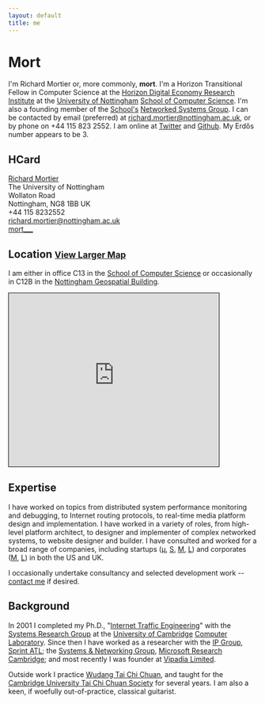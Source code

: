 ```yaml
---
layout: default
title: me
---
```


# Mort

I'm Richard Mortier or, more commonly, **mort**. I'm a Horizon Transitional Fellow in Computer Science at the [Horizon Digital Economy Research Institute][horizon] at the [University of Nottingham][nottingham] [School of Computer Science][cs]. I'm also a founding member of the [School's][cs] [Networked Systems Group][nsg]. I can be contacted by email (preferred) at [richard.mortier@nottingham.ac.uk][email], or by phone on +44 115 823 2552. I am online at [Twitter][] and [Github][]. My Erdős number appears to be 3.

[horizon]: https://www.horizon.ac.uk/
[nottingham]: http://www.nottingham.ac.uk/
[cs]: http://www.cs.nott.ac.uk/
[nsg]: http://nsg.cs.nott.ac.uk/

## HCard

<div id="hcard-Richard-Mortier" class="vcard">
  <a class="url fn" href="http://mort.io/">Richard Mortier</a>
  <div class="org">The University of Nottingham</div>
  <div class="adr">
    <div class="street-address">Wollaton Road</div>
    <span class="locality">Nottingham</span>,
    <span class="postal-code">NG8 1BB</span>
    <span class="country-name">UK</span>
  </div>
  <div class="tel">+44 115 8232552</div>
  <a class="email" href="mailto:richard.mortier@nottingham.ac.uk">
    richard.mortier@nottingham.ac.uk
  </a>
  <br />
  <a class="skype" href="skype:mort___">mort___</a>
</div>

## Location <small><a href="http://www.openstreetmap.org/?mlat=52.95344&amp;mlon=-1.18752#map=17/52.95344/-1.18752&amp;layers=N">View Larger Map</a></small>

I am either in office C13 in the [School of Computer Science][cs] or occasionally in C12B in the [Nottingham Geospatial Building][map].

<iframe width="425" height="350" frameborder="0" scrolling="no" marginheight="0" marginwidth="0" style="border: 1px solid black" src="http://www.openstreetmap.org/export/embed.html?bbox=-1.189892292022705%2C52.951346405967776%2C-1.1851394176483154%2C52.95552844308856&amp;layer=mapnik&amp;marker=52.95343747507741%2C-1.1875158548355103"> </iframe> <br />


[email]: mailto:richard.mortier@nottingham.ac.uk
[map]: uk/maps?q=Horizon&hl=en&sll=52.951846,-1.183863&sspn=0.011002,0.017724&t=k&hq=Horizon&z=16
[twitter]: http://twitter.com/mort___
[github]: http://github.com/mor1
[linkedin]: http://linkedin.com/in/richardmortier
[facebook]: http://facebook.com/richard.mortier
[cardcloud]: http://cardcloud.com/mort
[about.me]: http://about.me/mort

## Expertise

I have worked on topics from distributed system performance monitoring and debugging, to Internet routing protocols, to real-time media platform design and implementation. I have worked in a variety of roles, from high-level platform architect, to designer and implementer of complex networked systems, to website designer and builder. I have consulted and worked for a broad range of companies, including startups ([&mu;][vipadia], [S][camrivox], [M][cplane], [L][alertme]) and corporates ([M][sprint], [L][microsoft]) in both the US and UK.

I occasionally undertake consultancy and selected development work -- [contact me](mailto:richard.mortier@nottingham.ac.uk?subject=%5Bwebsite%20enquiry%5D) if desired.

[vipadia]: http://vipadia.com/
[camrivox]: http://camrivox.com/
[cplane]: http://cplane.com/
[alertme]: http://alertme.com/
[sprint]: http://sprint.com/
[microsoft]: http://microsoft.com/

## Background

In 2001 I completed my Ph.D., "[Internet Traffic Engineering][phd]" with the [Systems Research Group][srg] at the [University of Cambridge][ucam] [Computer Laboratory][cucl]. Since then I have worked as a researcher with the [IP Group][ipgroup], [Sprint ATL][atl]; the [Systems &amp; Networking Group][camsys], [Microsoft Research Cambridge][msrc]; and most recently I was founder at [Vipadia Limited][vipadia].

[phd]: http://www.cl.cam.ac.uk/techreports/UCAM-CL-TR-532.pdf
[srg]: http://www.cl.cam.ac.uk/research/srg/netos/
[ucam]: http://www.cam.ac.uk/
[cucl]: http://www.cl.cam.ac.uk/
[ipgroup]: http://www.sprintlabs.com/ipgroup.html
[atl]: http://www.sprintlabs.com/
[camsys]: http://research.microsoft.com/en-us/groups/camsys/default.aspx
[msrc]: http://research.microsoft.com/en-us/labs/cambridge/default.aspx
[vipadia]: http://vipadia.com/

Outside work I practice [Wudang Tai Chi Chuan][wudang], and taught for the [Cambridge University Tai Chi Chuan Society][cutccs] for several years. I am also a keen, if woefully out-of-practice, classical guitarist.

[wudang]: http://www.taichichuan.co.uk/
[cutccs]: http://www.srcf.ucam.org/cutccs/
